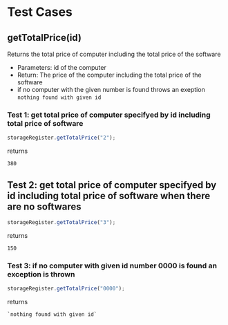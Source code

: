 # Test Cases

## **getTotalPrice(id)**

Returns the total price of computer including the total price of the software

- Parameters: id of the computer
- Return: The price of the computer including the total price of the software
- if no computer with the given number is found throws an exeption `nothing found with given id`

### Test 1: get total price of computer specifyed by id including total price of software

```js
storageRegister.getTotalPrice("2");
```

returns

```
380
```

## Test 2: get total price of computer specifyed by id including total price of software when there are no softwares

```js
storageRegister.getTotalPrice("3");
```

returns

```
150
```

### Test 3: if no computer with given id number 0000 is found an exception is thrown

```js
storageRegister.getTotalPrice("0000");
```

returns

```
`nothing found with given id`
```
